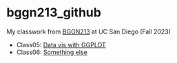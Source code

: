 # bggn213_github
My classwork from [BGGN213](https://bioboot.github.io/bggn213_F23/) at UC San Diego (Fall 2023)

- Class05: [Data vis with GGPLOT](https://github.com/w2cui/bggn213_github/blob/main/class05_files/class05.pdf)
- Class06: [Something else]()


